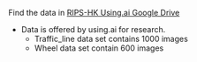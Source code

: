 Find the data in [RIPS-HK Using.ai Google Drive](https://drive.google.com/open?id=1YJoLDo4gC2-dvVTvpAkh6LRUGtURlbMR)
* Data is offered by using.ai for research.
  * Traffic_line data set contains 1000 images
  * Wheel data set contain 600 images
